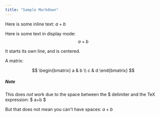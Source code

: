 ```yaml
---
title: "Sample Markdown"
---
```


Here is some inline text: $a+b$

Here is some text in display mode: $$a+b$$


It starts its own line, and is centered.


A matrix:

$$
\begin{bmatrix}
   a & b \\
   c & d
\end{bmatrix}
$$

##### Note
This does *not* work due to the space between the $ delimiter and the TeX expression: $ a+b $

But that does not mean you can't have spaces: $a + b$